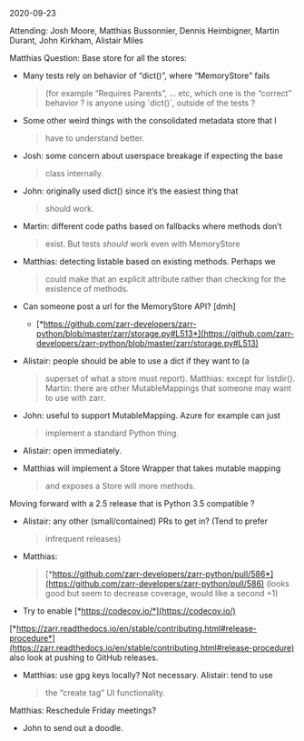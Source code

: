 <span id="anchor-40"></span>2020-09-23

Attending: Josh Moore, Matthias Bussonnier, Dennis Heimbigner, Martin
Durant, John Kirkham, Alistair Miles

Matthias Question: Base store for all the stores:

-   Many tests rely on behavior of “dict()”, where “MemoryStore” fails
    > (for example “Requires Parents”, … etc, which one is the “correct”
    > behavior ? is anyone using \`dict()\`, outside of the tests ?

-   Some other weird things with the consolidated metadata store that I
    > have to understand better.

-   Josh: some concern about userspace breakage if expecting the base
    > class internally.

-   John: originally used dict() since it’s the easiest thing that
    > should work.

-   Martin: different code paths based on fallbacks where methods don’t
    > exist. But tests *should* work even with MemoryStore

-   Matthias: detecting listable based on existing methods. Perhaps we
    > could make that an explicit attribute rather than checking for the
    > existence of methods.

-   Can someone post a url for the MemoryStore API? \[dmh\]

    -   [*https://github.com/zarr-developers/zarr-python/blob/master/zarr/storage.py#L513*](https://github.com/zarr-developers/zarr-python/blob/master/zarr/storage.py#L513)

-   Alistair: people should be able to use a dict if they want to (a
    > superset of what a store must report). Matthias: except for
    > listdir(). Martin: there are other MutableMappings that someone
    > may want to use with zarr.

-   John: useful to support MutableMapping. Azure for example can just
    > implement a standard Python thing.

-   Alistair: open immediately.

-   Matthias will implement a Store Wrapper that takes mutable mapping
    > and exposes a Store will more methods.

Moving forward with a 2.5 release that is Python 3.5 compatible ?

-   Alistair: any other (small/contained) PRs to get in? (Tend to prefer
    > infrequent releases)

-   Matthias:
    > [*https://github.com/zarr-developers/zarr-python/pull/586*](https://github.com/zarr-developers/zarr-python/pull/586)
    > (looks good but seem to decrease coverage, would like a second +1)

-   Try to enable [*https://codecov.io/*](https://codecov.io/)

[*https://zarr.readthedocs.io/en/stable/contributing.html#release-procedure*](https://zarr.readthedocs.io/en/stable/contributing.html#release-procedure)
also look at pushing to GitHub releases.

-   Matthias: use gpg keys locally? Not necessary. Alistair: tend to use
    > the “create tag” UI functionality.

Matthias: Reschedule Friday meetings?

-   John to send out a doodle.

